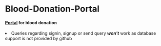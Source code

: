 # Blood-Donation-Portal
<h4><a href="https://sanjeev30798.github.io/Blood-Donation-Portal/">Portal</a> for blood donation</h4>

<li>Queries regarding signin, signup or send query <b><i>won't</i></b> work as database support is not provided by github </p>
